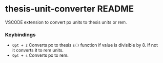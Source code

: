 # thesis-unit-converter README

VSCODE extension to convert px units to thesis units or rem.

### Keybindings

- `Opt + z` Converts px to thesis `s()` function if value is divisible by 8. If not it converts it to rem units.
- `Opt + s` Converts px to rem.